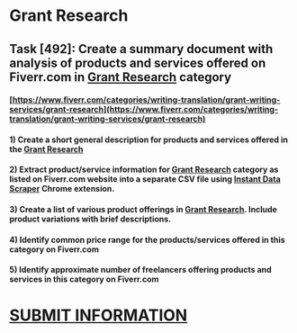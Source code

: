 # Grant Research
## Task [492]: Create a summary document with analysis of products and services offered on Fiverr.com in [Grant Research](https://www.fiverr.com/categories/writing-translation/grant-writing-services/grant-research) category
#### [https://www.fiverr.com/categories/writing-translation/grant-writing-services/grant-research](https://www.fiverr.com/categories/writing-translation/grant-writing-services/grant-research)
#### 1) Create a short general description for products and services offered in the [Grant Research](https://www.fiverr.com/categories/writing-translation/grant-writing-services/grant-research)
#### 2) Extract product/service information for [Grant Research](https://www.fiverr.com/categories/writing-translation/grant-writing-services/grant-research) category as listed on Fiverr.com website into a separate CSV file using [Instant Data Scraper](https://chrome.google.com/webstore/detail/instant-data-scraper/ofaokhiedipichpaobibbnahnkdoiiah) Chrome extension.
#### 3) Create a list of various product offerings in [Grant Research](https://www.fiverr.com/categories/writing-translation/grant-writing-services/grant-research). Include product variations with brief descriptions.
#### 4) Identify common price range for the products/services offered in this category on Fiverr.com
#### 5) Identify approximate number of freelancers offering products and services in this category on Fiverr.com

# [SUBMIT INFORMATION](https://forms.office.com/r/8AEKjkLxKG)
